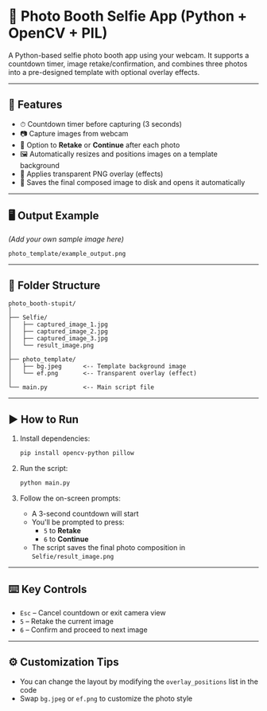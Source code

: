 # 📸 Photo Booth Selfie App (Python + OpenCV + PIL)

A Python-based selfie photo booth app using your webcam. It supports a countdown timer, image retake/confirmation, and combines three photos into a pre-designed template with optional overlay effects.

---

## 🔧 Features

- ⏱ Countdown timer before capturing (3 seconds)
- 📷 Capture images from webcam
- 🔁 Option to **Retake** or **Continue** after each photo
- 🖼 Automatically resizes and positions images on a template background
- 🌟 Applies transparent PNG overlay (effects)
- 💾 Saves the final composed image to disk and opens it automatically

---

## 🖥 Output Example

*(Add your own sample image here)*  
```
photo_template/example_output.png
```

---

## 📁 Folder Structure

```plaintext
photo_booth-stupit/
│
├── Selfie/
│   ├── captured_image_1.jpg
│   ├── captured_image_2.jpg
│   ├── captured_image_3.jpg
│   └── result_image.png
│
├── photo_template/
│   ├── bg.jpeg      <-- Template background image
│   └── ef.png       <-- Transparent overlay (effect)
│
└── main.py          <-- Main script file
```

---

## ▶️ How to Run

1. Install dependencies:
   ```bash
   pip install opencv-python pillow
   ```

2. Run the script:
   ```bash
   python main.py
   ```

3. Follow the on-screen prompts:
   - A 3-second countdown will start
   - You'll be prompted to press:
     - `5` to **Retake**
     - `6` to **Continue**
   - The script saves the final photo composition in `Selfie/result_image.png`

---

## ⌨️ Key Controls

- `Esc` – Cancel countdown or exit camera view
- `5` – Retake the current image
- `6` – Confirm and proceed to next image

---

## ⚙️ Customization Tips

- You can change the layout by modifying the `overlay_positions` list in the code
- Swap `bg.jpeg` or `ef.png` to customize the photo style